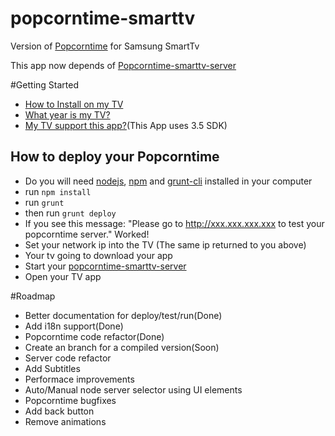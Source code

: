 popcorntime-smarttv
===================

Version of [Popcorntime](https://github.com/popcorn-official/popcorn-app) for Samsung SmartTv

This app now depends of [Popcorntime-smarttv-server](https://github.com/raphaelluchini/popcorntime-smarttv-server)

#Getting Started

- [How to Install on my TV](https://www.samsungdforum.com/Guide/art00013/index.html#packaging-applications-for-upload)
- [What year is my TV?](http://www.samsung.com/us/support/faq/FAQ00057975/76904/LN46B540P8FXZA)
- [My TV support this app?](http://developer.samsung.com/devices/tv-specs#)(This App uses 3.5 SDK)

## How to deploy your Popcorntime

- Do you will need [nodejs](http://nodejs.org/), [npm](http://blog.npmjs.org/post/85484771375/how-to-install-npm) and [grunt-cli](http://gruntjs.com/getting-started) installed in your computer
- run ``npm install``
- run ``grunt``
- then run ``grunt deploy``
- If you see this message: "Please go to http://xxx.xxx.xxx.xxx to test your popcorntime server." Worked!
- Set your network ip into the TV (The same ip returned to you above)
- Your tv going to download your app
- Start your [popcorntime-smarttv-server](https://github.com/raphaelluchini/popcorntime-smarttv-server)
- Open your TV app

#Roadmap

- Better documentation for deploy/test/run(Done)
- Add i18n support(Done)
- Popcorntime code refactor(Done)
- Create an branch for a compiled version(Soon)
- Server code refactor
- Add Subtitles
- Performace improvements
- Auto/Manual node server selector using UI elements
- Popcorntime bugfixes
- Add back button
- Remove animations

